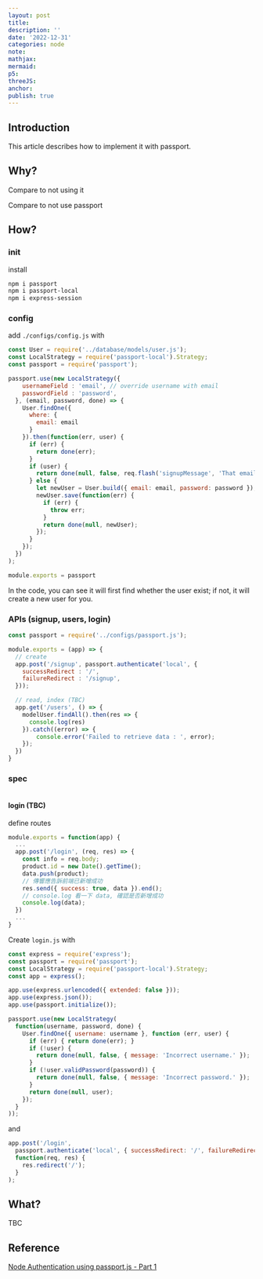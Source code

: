 ```yaml
---
layout: post
title:
description: ''
date: '2022-12-31'
categories: node
note:
mathjax:
mermaid:
p5:
threeJS:
anchor:
publish: true
---
```


## Introduction

This article describes how to implement it with passport.

## Why?

Compare to not using it

Compare to not use passport

## How?

### init

install

```bash
npm i passport
npm i passport-local
npm i express-session
```

### config

add `./configs/config.js` with

```javascript
const User = require('../database/models/user.js');
const LocalStrategy = require('passport-local').Strategy;
const passport = require('passport');

passport.use(new LocalStrategy({
    usernameField : 'email', // override username with email
    passwordField : 'password',
  }, (email, password, done) => {
    User.findOne({
      where: {
        email: email
      }
    }).then(function(err, user) {
      if (err) {
        return done(err);
      }
      if (user) {
        return done(null, false, req.flash('signupMessage', 'That email is already taken.'));
      } else {
        let newUser = User.build({ email: email, password: password });
        newUser.save(function(err) {
          if (err) {
            throw err;
          }
          return done(null, newUser);
        });
      }
    });
  })
);

module.exports = passport
```

In the code, you can see it will first find whether the user exist; if not, it will create a new user for you.

### APIs (signup, users, login)

```javascript
const passport = require('../configs/passport.js');

module.exports = (app) => {
  // create
  app.post('/signup', passport.authenticate('local', {
    successRedirect : '/',
    failureRedirect : '/signup',
  }));

  // read, index (TBC)
  app.get('/users', () => {
    modelUser.findAll().then(res => {
      console.log(res)
    }).catch((error) => {
        console.error('Failed to retrieve data : ', error);
    });
  })
}
```

### spec

```javascript

```

#### login (TBC)

define routes

```javascript
module.exports = function(app) {
  ...
  app.post('/login', (req, res) => {
    const info = req.body;
    product.id = new Date().getTime();
    data.push(product);
    // 傳響應告訴前端已新增成功
    res.send({ success: true, data }).end();
    // console.log 看一下 data, 確認是否新增成功
    console.log(data);
  })
  ...
}
```

Create `login.js` with

```javascript
const express = require('express');
const passport = require('passport');
const LocalStrategy = require('passport-local').Strategy;
const app = express();

app.use(express.urlencoded({ extended: false }));
app.use(express.json());
app.use(passport.initialize());

passport.use(new LocalStrategy(
  function(username, password, done) {
    User.findOne({ username: username }, function (err, user) {
      if (err) { return done(err); }
      if (!user) {
        return done(null, false, { message: 'Incorrect username.' });
      }
      if (!user.validPassword(password)) {
        return done(null, false, { message: 'Incorrect password.' });
      }
      return done(null, user);
    });
  }
));
```

and

```javascript
app.post('/login',
  passport.authenticate('local', { successRedirect: '/', failureRedirect: '/login' }),
  function(req, res) {
    res.redirect('/');
  }
);
```

## What?

TBC

## Reference

[Node Authentication using passport.js - Part 1](https://dev.to/ganeshmani/node-authentication-using-passport-js-part-1-53k7)
